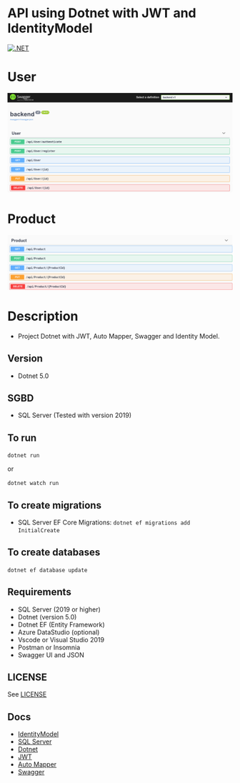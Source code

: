 # API using Dotnet with JWT and IdentityModel

[![.NET](https://github.com/leandrocunha526/dotnet-api/actions/workflows/dotnet.yml/badge.svg)](https://github.com/leandrocunha526/dotnet-api/actions/workflows/dotnet.yml)

# User

![api](.github/images/api.png)

# Product

![product](.github/images/product.png)

# Description

- Project Dotnet with JWT, Auto Mapper, Swagger and Identity Model.

## Version

- Dotnet 5.0

## SGBD

- SQL Server (Tested with version 2019)

## To run

`dotnet run`

or

`dotnet watch run`

## To create migrations

- SQL Server EF Core Migrations:
  `dotnet ef migrations add InitialCreate`

## To create databases

`dotnet ef database update`

## Requirements

- SQL Server (2019 or higher)
- Dotnet (version 5.0)
- Dotnet EF (Entity Framework)
- Azure DataStudio (optional)
- Vscode or Visual Studio 2019
- Postman or Insomnia
- Swagger UI and JSON

## LICENSE

See [LICENSE](LICENSE.md)

## Docs

- [IdentityModel](https://identitymodel.readthedocs.io/en/latest/)
- [SQL Server](https://docs.microsoft.com/en-us/sql/sql-server/?view=sql-server-ver15)
- [Dotnet](https://docs.microsoft.com/en-us/dotnet/)
- [JWT](https://jwt.io/)
- [Auto Mapper](https://docs.automapper.org/en/stable/Getting-started.html)
- [Swagger](https://swagger.io/)
